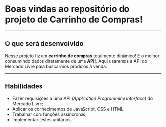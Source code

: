 # Boas vindas ao repositório do projeto de Carrinho de Compras!

---

## O que será desenvolvido

Nesse projeto fiz um **carrinho de compras** totalmente dinâmico! E o melhor: consumindo dados diretamente de uma **API!**. Aqui usaremos a API do Mercado Livre para buscarmos produtos à venda.

---

## Habilidades

- Fazer requisições a uma API *(Application Programming Interface)* do Mercado Livre;
- Aplicar os conhecimentos de JavaScript, CSS e HTML;
- Trabalhar com funções assíncronas;
- Implementar testes unitários.

